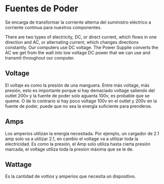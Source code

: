 # Fuentes de Poder

Se encarga de transformar la corriente alterna del suministro eléctrico a corriente continua para nuestros componentes.

There are two types of electricity, DC, or direct current, which flows in one direction and AC, or alternating current, which changes directions constantly. Our computers use DC voltage. The Power Supplie converts the AC we get from the wall into low voltage DC power that we can use and transmit throughout our computer.

## Voltage

El voltaje es como la presión de una manguera. Entre más voltage, más presión, esto es importante porque si hay demaciado voltage saliendo del outlet 200v y la fuente de poder solo aguanta 100v, es probable que se queme. O de lo contrario si hay poco voltage 100v en el outlet y 200v en la fuente de poder, puede que no sea la energía suficiente para prenderse.

## Amps

Los amperios utilizan la energía necesitada. Por ejemplo, un cargador de 2.1 amp solo va a utilizar 2.1, en cambio el voltage va a utilizar toda la electricidad. Es como la presión, el Amp solo utiliza hasta cierta presión marcada, el voltage utiliza toda la presion máxima que se le de.

## Wattage

Es la cantidad de voltios y amperios que necesita un dispositivo.